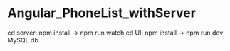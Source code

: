 # Angular_PhoneList_withServer
cd server: npm install -> npm run watch
cd UI: npm install -> npm run dev
MySQL db
